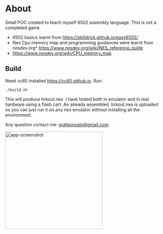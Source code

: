 # About
Small POC created to teach myself 6502 assembly language.
This is not a completed game.

* 6502 basics learnt from https://skilldrick.github.io/easy6502/
* Nes Cpu memory map and programming guidances were learnt from nesdev.org* https://www.nesdev.org/wiki/NES_reference_guide
* https://www.nesdev.org/wiki/CPU_memory_map
  
## Build 
Need cc65 installed https://cc65.github.io.
Run:
```
./build.sh
```
This will produce brkout.nes 
I have tested both in emulator and in real hardware using a flash cart.
An already assembled  brkout.nes is uploaded so you can just run it on any nes emulator without installing all the environment.

Any question contact me: grafgonzalo@gmail.com

<img width="314" alt="app-screenshot" src="https://github.com/user-attachments/assets/333c0650-9c5b-4522-8ee2-3837d79818f0">
